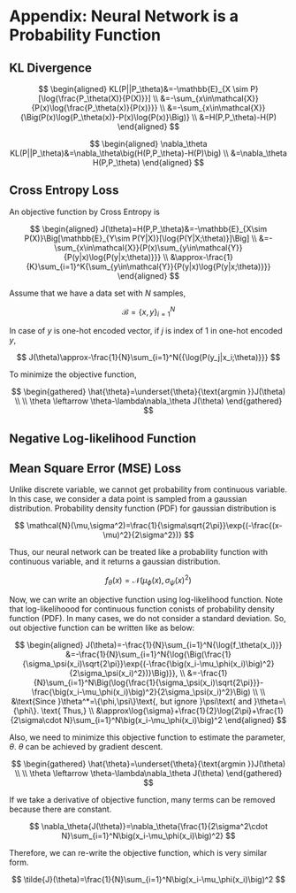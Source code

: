 # Appendix: Neural Network is a Probability Function

## KL Divergence

$$
\begin{aligned}
KL(P||P_\theta)&=-\mathbb{E}_{X \sim P}[\log{\frac{P_\theta(X)}{P(X)}}] \\
&=-\sum_{x\in\mathcal{X}}{P(x)\log{\frac{P_\theta(x)}{P(x)}}} \\
&=-\sum_{x\in\mathcal{X}}{\Big(P(x)\log{P_\theta(x)}-P(x)\log{P(x)}\Big)} \\
&=H(P,P_\theta)-H(P)
\end{aligned}
$$

$$
\begin{aligned}
\nabla_\theta KL(P||P_\theta)&=\nabla_\theta\big(H(P,P_\theta)-H(P)\big) \\
&=\nabla_\theta H(P,P_\theta)
\end{aligned}
$$

## Cross Entropy Loss

An objective function by Cross Entropy is

$$
\begin{aligned}
J(\theta)=H(P,P_\theta)&=-\mathbb{E}_{X\sim P(X)}\Big[\mathbb{E}_{Y\sim P(Y|X)}[\log{P(Y|X;\theta)}]\Big] \\
&=-\sum_{x\in\mathcal{X}}{P(x)\sum_{y\in\mathcal{Y}}{P(y|x)\log{P(y|x;\theta)}}} \\
&\approx-\frac{1}{K}\sum_{i=1}^K{\sum_{y\in\mathcal{Y}}{P(y|x)\log{P(y|x;\theta)}}}
\end{aligned}
$$

Assume that we have a data set with $N$ samples,

$$
\mathcal{B}=\{x,y\}_{i=1}^N
$$

In case of $y$ is one-hot encoded vector, if $j$ is index of $1$ in one-hot encoded $y$, 

$$
J(\theta)\approx-\frac{1}{N}\sum_{i=1}^N{{\log{P(y_j|x_i;\theta)}}}
$$

To minimize the objective function,

$$
\begin{gathered}
\hat{\theta}=\underset{\theta}{\text{argmin }}J(\theta) \\ \\
\theta \leftarrow \theta-\lambda\nabla_\theta J(\theta)
\end{gathered}
$$

## Negative Log-likelihood Function

## Mean Square Error (MSE) Loss

Unlike discrete variable, we cannot get probability from continuous variable. In this case, we consider a data point is sampled from a gaussian distribution. Probability density function (PDF) for gaussian distribution is

$$
\mathcal{N}(\mu,\sigma^2)=\frac{1}{\sigma\sqrt{2\pi}}\exp{(-\frac{(x-\mu)^2}{2\sigma^2})}
$$

Thus, our neural network can be treated like a probability function with continuous variable, and it returns a gaussian distribution.

$$
f_\theta(x)=\mathcal{N}\big(\mu_\phi(x), \sigma_\psi(x)^2\big)
$$

Now, we can write an objective function using log-likelihood function. Note that log-likelihoood for continuous function conists of probability density function (PDF). In many cases, we do not consider a standard deviation. So, out objective function can be written like as below:

$$
\begin{aligned}
J(\theta)=-\frac{1}{N}\sum_{i=1}^N{\log{f_\theta(x_i)}}
&=-\frac{1}{N}\sum_{i=1}^N{\log{\Big(\frac{1}{\sigma_\psi(x_i)\sqrt{2\pi}}\exp{(-\frac{\big(x_i-\mu_\phi(x_i)\big)^2}{2\sigma_\psi(x_i)^2})}\Big)}}, \\
&=-\frac{1}{N}\sum_{i=1}^N\Big(\log{\frac{1}{\sigma_\psi(x_i)\sqrt{2\pi}}}-\frac{\big(x_i-\mu_\phi(x_i)\big)^2}{2\sigma_\psi(x_i)^2}\Big) \\ \\
&\text{Since }\theta^*=\{\phi,\psi\}\text{, but ignore }\psi\text{ and }\theta=\{\phi\}. \text{ Thus,} \\
&\approx\log{\sigma}+\frac{1}{2}\log{2\pi}+\frac{1}{2\sigma\cdot N}\sum_{i=1}^N\big(x_i-\mu_\phi(x_i)\big)^2
\end{aligned}
$$

Also, we need to minimize this objective function to estimate the parameter, $\theta$. $\theta$ can be achieved by gradient descent.

$$
\begin{gathered}
\hat{\theta}=\underset{\theta}{\text{argmin }}J(\theta) \\ \\
\theta \leftarrow \theta-\lambda\nabla_\theta J(\theta)
\end{gathered}
$$

If we take a derivative of objective function, many terms can be removed because there are constant.

$$
\nabla_\theta{J(\theta)}=\nabla_\theta{\frac{1}{2\sigma^2\cdot N}\sum_{i=1}^N\big(x_i-\mu_\phi(x_i)\big)^2}
$$

Therefore, we can re-write the objective function, which is very similar form.

$$
\tilde{J}(\theta)=\frac{1}{N}\sum_{i=1}^N\big(x_i-\mu_\phi(x_i)\big)^2
$$